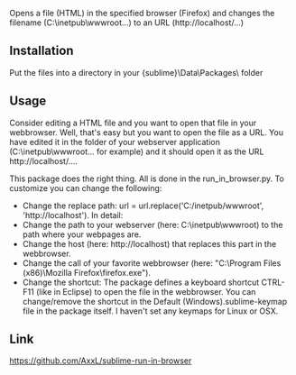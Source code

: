 Opens a file (HTML) in the specified browser (Firefox) and changes the filename (C:\inetpub\wwwroot\...) to an URL (http://localhost/...)

## Installation
Put the files into a directory in your {sublime}\Data\Packages\ folder

## Usage
Consider editing a HTML file and you want to open that file in your webbrowser. Well, that's easy but you want to open the file as a URL. You have edited it in the folder of your webserver application (C:\inetpub\wwwroot\... for example) and it should open it as the URL http://localhost/....

This package does the right thing. All is done in the run_in_browser.py. To customize you can change the following:

- Change the replace path: url = url.replace('C:/inetpub/wwwroot', 'http://localhost'). In detail:
- Change the path to your webserver (here: C:\inetpub\wwwroot) to the path where your webpages are.
- Change the host (here: http://localhost) that replaces this part in the webbrowser.
- Change the call of your favorite webbrowser (here: "C:\\Program Files (x86)\\Mozilla Firefox\\firefox.exe").
- Change the shortcut: The package defines a keyboard shortcut CTRL-F11 (like in Eclipse) to open the file in the webbrowser. You can change/remove the shortcut in the Default (Windows).sublime-keymap file in the package itself. I haven't set any keymaps for Linux or OSX.



## Link
https://github.com/AxxL/sublime-run-in-browser